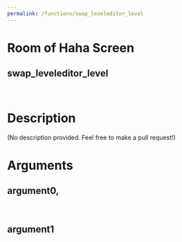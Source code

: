 ```yaml
---
permalink: /functions/swap_leveleditor_level
---
```

# Room of Haha Screen  
## swap_leveleditor_level  
&nbsp;  
# Description  
(No description provided. Feel free to make a pull request!) 
&nbsp;  
# Arguments
## argument0, 

&nbsp;  
## argument1

&nbsp;  


